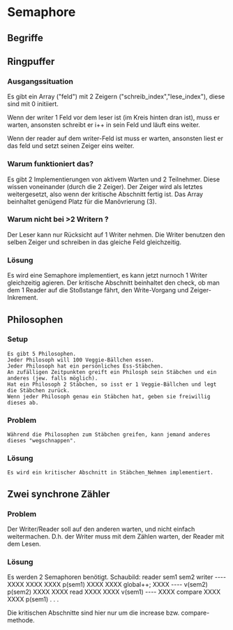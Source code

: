 # Semaphore

 ## Begriffe

 ## Ringpuffer

  ### Ausgangssituation

   Es gibt ein Array ("feld") mit 2 Zeigern ("schreib_index","lese_index"), diese sind mit 0 initiiert.
  
   Wenn der writer 1 Feld vor dem leser ist (im Kreis hinten dran ist), muss er warten,
   ansonsten schreibt er i++ in sein Feld und läuft eins weiter.
   
   Wenn der reader auf dem writer-Feld ist muss er warten,
   ansonsten liest er das feld und setzt seinen Zeiger eins weiter.

  ### Warum funktioniert das?

   Es gibt 2 Implementierungen von aktivem Warten und 2 Teilnehmer. Diese wissen voneinander (durch die 2 Zeiger).
   Der Zeiger wird als letztes weitergesetzt, also wenn der kritische Abschnitt fertig ist.
   Das Array beinhaltet genügend Platz für die Manövrierung (3).

  ### Warum nicht bei >2 Writern ?
 
   Der Leser kann nur Rücksicht auf 1 Writer nehmen.
   Die Writer benutzen den selben Zeiger und schreiben in das gleiche Feld gleichzeitig.
  
  ### Lösung
 
   Es wird eine Semaphore implementiert, es kann jetzt nurnoch 1 Writer gleichzeitig agieren.
   Der kritische Abschnitt beinhaltet den check, ob man dem 1 Reader auf die Stoßstange fährt, den Write-Vorgang und Zeiger-Inkrement.

 ## Philosophen
 
  ### Setup

    Es gibt 5 Philosophen.
    Jeder Philosoph will 100 Veggie-Bällchen essen.
    Jeder Philosoph hat ein persönliches Ess-Stäbchen.
    An zufälligen Zeitpunkten greift ein Philosph sein Stäbchen und ein anderes (jew. falls möglich).
    Hat ein Philosoph 2 Stäbchen, so isst er 1 Veggie-Bällchen und legt die Stäbchen zurück.
    Wenn jeder Philosoph genau ein Stäbchen hat, geben sie freiwillig dieses ab.

  ### Problem

    Während die Philosophen zum Stäbchen greifen, kann jemand anderes dieses "wegschnappen".

  ### Lösung

    Es wird ein kritischer Abschnitt in Stäbchen_Nehmen implementiert.

 ## Zwei synchrone Zähler

  ### Problem

   Der Writer/Reader soll auf den anderen warten, und nicht einfach weitermachen.
   D.h. der Writer muss mit dem Zählen warten, der Reader mit dem Lesen.

  ### Lösung

   Es werden 2 Semaphoren benötigt.
   Schaubild:
              reader sem1 sem2 writer
                     ---- XXXX
                     XXXX XXXX p(sem1)
                     XXXX XXXX global++;
                     XXXX ---- v(sem2)
             p(sem2) XXXX XXXX
                read XXXX XXXX
             v(sem1) ---- XXXX
             compare XXXX XXXX p(sem1)
                     .
                     .
                     .

  Die kritischen Abschnitte sind hier nur um die increase bzw. compare-methode.
